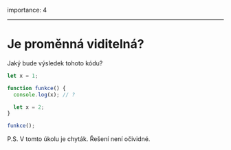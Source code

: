 importance: 4

---

# Je proměnná viditelná?

Jaký bude výsledek tohoto kódu?

```js
let x = 1;

function funkce() {
  console.log(x); // ?

  let x = 2;
}

funkce();
```

P.S. V tomto úkolu je chyták. Řešení není očividné.
